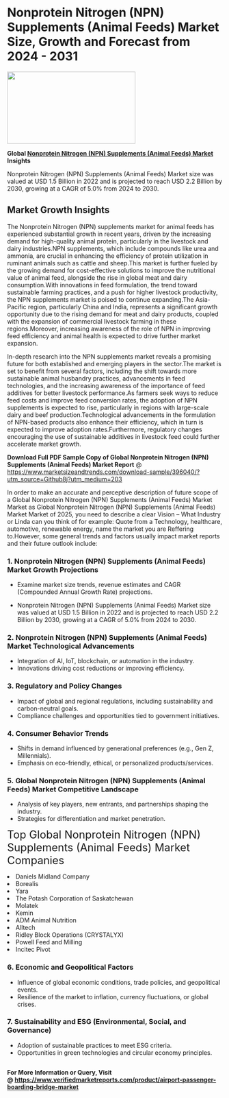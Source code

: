 <H1>Nonprotein Nitrogen (NPN) Supplements (Animal Feeds) Market Size, Growth and Forecast from 2024 - 2031</H1><img class="aligncenter size-medium wp-image-584254" src="https://thirdeyenews.in/wp-content/uploads/2024/09/Global-Market-Research-300x168.jpeg" alt="" width="300" height="168" /><p><strong>Global&nbsp;<a href="https://www.marketsizeandtrends.com/download-sample/396040/?utm_source=Github8j?utm_medium=203">Nonprotein Nitrogen (NPN) Supplements (Animal Feeds) Market</a> Insights</strong></p><p>Nonprotein Nitrogen (NPN) Supplements (Animal Feeds) Market size was valued at USD 1.5 Billion in 2022 and is projected to reach USD 2.2 Billion by 2030, growing at a CAGR of 5.0% from 2024 to 2030.</p><p><h2>Market Growth Insights</h2> <p>The Nonprotein Nitrogen (NPN) supplements market for animal feeds has experienced substantial growth in recent years, driven by the increasing demand for high-quality animal protein, particularly in the livestock and dairy industries.NPN supplements, which include compounds like urea and ammonia, are crucial in enhancing the efficiency of protein utilization in ruminant animals such as cattle and sheep.This market is further fueled by the growing demand for cost-effective solutions to improve the nutritional value of animal feed, alongside the rise in global meat and dairy consumption.With innovations in feed formulation, the trend toward sustainable farming practices, and a push for higher livestock productivity, the NPN supplements market is poised to continue expanding.The Asia-Pacific region, particularly China and India, represents a significant growth opportunity due to the rising demand for meat and dairy products, coupled with the expansion of commercial livestock farming in these regions.Moreover, increasing awareness of the role of NPN in improving feed efficiency and animal health is expected to drive further market expansion.</p> <p>In-depth research into the NPN supplements market reveals a promising future for both established and emerging players in the sector.The market is set to benefit from several factors, including the shift towards more sustainable animal husbandry practices, advancements in feed technologies, and the increasing awareness of the importance of feed additives for better livestock performance.As farmers seek ways to reduce feed costs and improve feed conversion rates, the adoption of NPN supplements is expected to rise, particularly in regions with large-scale dairy and beef production.Technological advancements in the formulation of NPN-based products also enhance their efficiency, which in turn is expected to improve adoption rates.Furthermore, regulatory changes encouraging the use of sustainable additives in livestock feed could further accelerate market growth.</p> <p><span class=""><strong>Download Full PDF Sample Copy of Global Nonprotein Nitrogen (NPN) Supplements (Animal Feeds) Market Report</strong> @ <a href="https://www.marketsizeandtrends.com/download-sample/396040/?utm_source=Github8j?utm_medium=203" target="_blank">https://www.marketsizeandtrends.com/download-sample/396040/?utm_source=Github8j?utm_medium=203</a></span></p><p>In order to make an accurate and perceptive description of future scope of a Global&nbsp;Nonprotein Nitrogen (NPN) Supplements (Animal Feeds) Market Market as Global&nbsp;Nonprotein Nitrogen (NPN) Supplements (Animal Feeds) Market Market of 2025, you need to describe a clear Vision &ndash; What Industry or Linda can you think of for example: Quote from a Technology, healthcare, automotive, renewable energy, name the market you are Reffering to.However, some general trends and factors usually impact market reports and their future outlook include:</p><h3>1.&nbsp;<strong>Nonprotein Nitrogen (NPN) Supplements (Animal Feeds) Market Growth Projections</strong></h3><ul><li>Examine market size trends, revenue estimates and CAGR (Compounded Annual Growth Rate) projections.</li><li><p>Nonprotein Nitrogen (NPN) Supplements (Animal Feeds) Market size was valued at USD 1.5 Billion in 2022 and is projected to reach USD 2.2 Billion by 2030, growing at a CAGR of 5.0% from 2024 to 2030.</p></li></ul><h3>2.&nbsp;<strong>Nonprotein Nitrogen (NPN) Supplements (Animal Feeds) Market Technological Advancements</strong></h3><ul><li>Integration of AI, IoT, blockchain, or automation in the industry.</li><li>Innovations driving cost reductions or improving efficiency.</li></ul><h3>3.&nbsp;<strong>Regulatory and Policy Changes</strong></h3><ul><li>Impact of global and regional regulations, including sustainability and carbon-neutral goals.</li><li>Compliance challenges and opportunities tied to government initiatives.</li></ul><h3>4.&nbsp;<strong>Consumer Behavior Trends</strong></h3><ul><li>Shifts in demand influenced by generational preferences (e.g., Gen Z, Millennials).</li><li>Emphasis on eco-friendly, ethical, or personalized products/services.</li></ul><h3>5.&nbsp;<strong>Global Nonprotein Nitrogen (NPN) Supplements (Animal Feeds) Market Competitive Landscape</strong></h3><ul><li>Analysis of key players, new entrants, and partnerships shaping the industry.</li><li>Strategies for differentiation and market penetration.</li></ul><p data-pm-slice="1 1 []"><span style="color: inherit; font-family: inherit; font-size: 25px;">Top Global Nonprotein Nitrogen (NPN) Supplements (Animal Feeds) Market Companies</span></p><div class="" data-test-id=""><p><li>Daniels Midland Company</li><li> Borealis</li><li> Yara</li><li> The Potash Corporation of Saskatchewan</li><li> Molatek</li><li> Kemin</li><li> ADM Animal Nutrition</li><li> Alltech</li><li> Ridley Block Operations (CRYSTALYX)</li><li> Powell Feed and Milling</li><li> Incitec Pivot</li></p></div><h3>6.&nbsp;<strong>Economic and Geopolitical Factors</strong></h3><ul><li>Influence of global economic conditions, trade policies, and geopolitical events.</li><li>Resilience of the market to inflation, currency fluctuations, or global crises.</li></ul><h3>7.&nbsp;<strong>Sustainability and ESG (Environmental, Social, and Governance)</strong></h3><ul><li>Adoption of sustainable practices to meet ESG criteria.</li><li>Opportunities in green technologies and circular economy principles.</li></ul><h2><strong style="font-size: 14px;">For More Information or Query, Visit @&nbsp;</strong><a style="background-color: #ffffff; font-size: 14px;" href="https://www.marketsizeandtrends.com/report/nonprotein-nitrogen-npn-supplements-animal-feeds-market/" target="_blank">https://www.verifiedmarketreports.com/product/airport-passenger-boarding-bridge-market</a></h2>